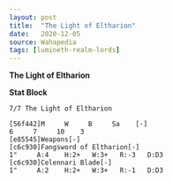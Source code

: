 ```yaml
---
layout: post
title:  "The Light of Eltharion"
date:   2020-12-05
source: Wahapedia
tags: [lumineth-realm-lords]
---
```


**The Light of Eltharion**

**Stat Block**
```
7/7 The Light of Eltharion
```

```
[56f442]M     W     B     Sa    [-]
6     7     10    3     
[e85545]Weapons[-]
[c6c930]Fangsword of Eltharion[-]
1"     A:4    H:2+   W:3+   R:-3   D:D3  
[c6c930]Celennari Blade[-]
1"     A:2    H:2+   W:3+   R:-1   D:D3  
```


